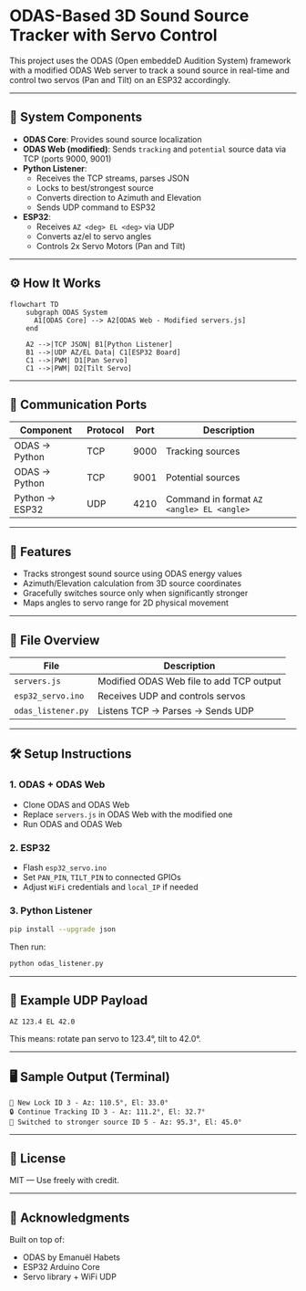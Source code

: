 
# ODAS-Based 3D Sound Source Tracker with Servo Control

This project uses the ODAS (Open embeddeD Audition System) framework with a modified ODAS Web server to track a sound source in real-time and control two servos (Pan and Tilt) on an ESP32 accordingly.

---

## 🔧 System Components

- **ODAS Core**: Provides sound source localization
- **ODAS Web (modified)**: Sends `tracking` and `potential` source data via TCP (ports 9000, 9001)
- **Python Listener**:
  - Receives the TCP streams, parses JSON
  - Locks to best/strongest source
  - Converts direction to Azimuth and Elevation
  - Sends UDP command to ESP32
- **ESP32**:
  - Receives `AZ <deg> EL <deg>` via UDP
  - Converts az/el to servo angles
  - Controls 2x Servo Motors (Pan and Tilt)

---

## ⚙️ How It Works

```mermaid
flowchart TD
    subgraph ODAS System
      A1[ODAS Core] --> A2[ODAS Web - Modified servers.js]
    end

    A2 -->|TCP JSON| B1[Python Listener]
    B1 -->|UDP AZ/EL Data| C1[ESP32 Board]
    C1 -->|PWM| D1[Pan Servo]
    C1 -->|PWM| D2[Tilt Servo]
```

---

## 📡 Communication Ports

| Component        | Protocol | Port | Description                        |
|------------------|----------|------|------------------------------------|
| ODAS → Python    | TCP      | 9000 | Tracking sources                   |
| ODAS → Python    | TCP      | 9001 | Potential sources                  |
| Python → ESP32   | UDP      | 4210 | Command in format `AZ <angle> EL <angle>` |

---

## 🧠 Features

- Tracks strongest sound source using ODAS energy values
- Azimuth/Elevation calculation from 3D source coordinates
- Gracefully switches source only when significantly stronger
- Maps angles to servo range for 2D physical movement

---

## 📁 File Overview

| File                | Description                              |
|---------------------|------------------------------------------|
| `servers.js`        | Modified ODAS Web file to add TCP output |
| `esp32_servo.ino`   | Receives UDP and controls servos         |
| `odas_listener.py`  | Listens TCP → Parses → Sends UDP         |

---

## 🛠️ Setup Instructions

### 1. ODAS + ODAS Web

- Clone ODAS and ODAS Web
- Replace `servers.js` in ODAS Web with the modified one
- Run ODAS and ODAS Web

### 2. ESP32

- Flash `esp32_servo.ino`
- Set `PAN_PIN`, `TILT_PIN` to connected GPIOs
- Adjust `WiFi` credentials and `local_IP` if needed

### 3. Python Listener

```bash
pip install --upgrade json
```

Then run:

```bash
python odas_listener.py
```

---

## 🧪 Example UDP Payload

```text
AZ 123.4 EL 42.0
```

This means: rotate pan servo to 123.4°, tilt to 42.0°.

---

## 🖥 Sample Output (Terminal)

```
🔐 New Lock ID 3 - Az: 110.5°, El: 33.0°
🔒 Continue Tracking ID 3 - Az: 111.2°, El: 32.7°
🔁 Switched to stronger source ID 5 - Az: 95.3°, El: 45.0°
```

---

## 📜 License

MIT — Use freely with credit.

---

## 🙌 Acknowledgments

Built on top of:
- ODAS by Emanuël Habets
- ESP32 Arduino Core
- Servo library + WiFi UDP
